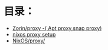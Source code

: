 
# 目录：
 - [Zorin/proxy -( Apt proxy,snap proxy)](https://github.com/AaG7xNnrgbzeyqc5woPS/linux_help/blob/master/Zorin/proxy.md)
 - [nixos proxy setup](https://github.com/AaG7xNnrgbzeyqc5woPS/linux_help/blob/master/NixOS/proxy/nixos%20proxy%20setup.md)
 - [NixOS/proxy/](https://github.com/AaG7xNnrgbzeyqc5woPS/linux_help/tree/master/NixOS/proxy)
  
  
